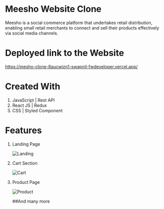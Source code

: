 # Meesho Website Clone

Meesho is a social commerce platform that undertakes retail distribution, enabling small retail merchants to connect and sell their products effectively via social media channels.

# Deployed link to the Website

https://mesho-clone-8aucwjzn1-swapnil-fwdeveloper.vercel.app/
# Created With

1. JavaScript | Rest API
2. React JS | Redux
3. CSS | Styled Component


# Features

1. Landing Page

   ![Landing](https://i.imgur.com/nKDTwTd.png)

2. Cart Section

   ![Cart](https://i.imgur.com/XfrAOt0.png)

3. Product Page

   ![Product](https://i.imgur.com/VlUxeVG.png)
   
   ##And many more 
   
   
